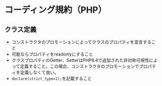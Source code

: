 # コーディング規約（PHP）

## クラス定義
- コンストラクタのプロモーションによってクラスのプロパティを宣言すること
- 可能ならプロパティをreadonlyにすること
- クラスプロパティのGetter、SetterはPHP8.4で追加された非対称可視性によって定義すること。この場合、コンストラクタのプロモーションでプロパティを定義しなくて良い。
- `declare(strict_type=1);`を記載すること